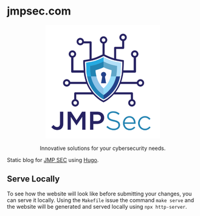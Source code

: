 # jmpsec.com

<p align="center">
  <img alt="JMP Security" src="jmpsec.png" width="300" />
  <p align="center">
    Innovative solutions for your cybersecurity needs.
  </p>
</p>

Static blog for [JMP SEC](https://jmpsec.com/) using [Hugo](https://gohugo.io/).

## Serve Locally

To see how the website will look like before submitting your changes, you can serve it locally. Using the `Makefile` issue the command `make serve` and the website will be generated and served locally using `npx http-server`.
